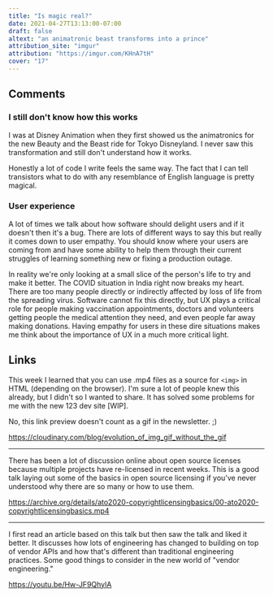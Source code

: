 ```yaml
---
title: "Is magic real?"
date: 2021-04-27T13:13:00-07:00
draft: false
altext: "an animatronic beast transforms into a prince"
attribution_site: "imgur"
attribution: "https://imgur.com/KHnA7tH"
cover: "17"
---
```


## Comments

### I still don't know how this works

I was at Disney Animation when they first showed us the animatronics for the new Beauty and the Beast ride for Tokyo Disneyland. I never saw this transformation and still don't understand how it works.

Honestly a lot of code I write feels the same way. The fact that I can tell transistors what to do with any resemblance of English language is pretty magical.

### User experience

A lot of times we talk about how software should delight users and if it doesn't then it's a bug. There are lots of different ways to say this but really it comes down to user empathy. You should know where your users are coming from and have some ability to help them through their current struggles of learning something new or fixing a production outage.

In reality we're only looking at a small slice of the person's life to try and make it better. The COVID situation in India right now breaks my heart. There are too many people directly or indirectly affected by loss of life from the spreading virus. Software cannot fix this directly, but UX plays a critical role for people making vaccination appointments, doctors and volunteers getting people the medical attention they need, and even people far away making donations. Having empathy for users in these dire situations makes me think about the importance of UX in a much more critical light.

## Links

This week I learned that you can use .mp4 files as a source for `<img>` in HTML (depending on the browser). I'm sure a lot of people knew this already, but I didn't so I wanted to share. It has solved some problems for me with the new 123 dev site [WIP].

No, this link preview doesn't count as a gif in the newsletter. ;)

https://cloudinary.com/blog/evolution_of_img_gif_without_the_gif

---

There has been a lot of discussion online about open source licenses because multiple projects have re-licensed in recent weeks. This is a good talk laying out some of the basics in open source licensing if you've never understood why there are so many or how to use them.

https://archive.org/details/ato2020-copyrightlicensingbasics/00-ato2020-copyrightlicensingbasics.mp4

---

I first read an article based on this talk but then saw the talk and liked it better. It discusses how lots of engineering has changed to building on top of vendor APIs and how that's different than traditional engineering practices. Some good things to consider in the new world of "vendor engineering."

https://youtu.be/Hw-JF9QhylA
